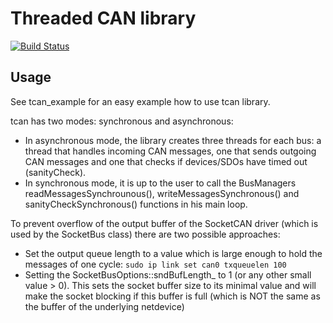 # Threaded CAN library #

[![Build Status](http://129.132.38.183:8080/buildStatus/icon?job=tcan)](http://129.132.38.183:8080/view/legged-robotics/job/tcan/)

## Usage ##

See tcan_example for an easy example how to use tcan library.

tcan has two modes: synchronous and asynchronous:

* In asynchronous mode, the library creates three threads for each bus: a thread that handles incoming CAN messages, one that sends outgoing CAN messages and one that checks if devices/SDOs have timed out (sanityCheck). 
* In synchronous mode, it is up to the user to call the BusManagers readMessagesSynchrounous(), writeMessagesSynchronous() and sanityCheckSynchronous() functions in his main loop.


To prevent overflow of the output buffer of the SocketCAN driver (which is used by the SocketBus class) there are two possible approaches:

* Set the output queue length to a value which is large enough to hold the messages of one cycle:
    ```sudo ip link set can0 txqueuelen 100```
* Setting the SocketBusOptions::sndBufLength_ to 1 (or any other small value > 0). This sets the socket buffer size to its minimal value and will make the socket blocking if this buffer is full (which is NOT the same as the buffer of the underlying netdevice)